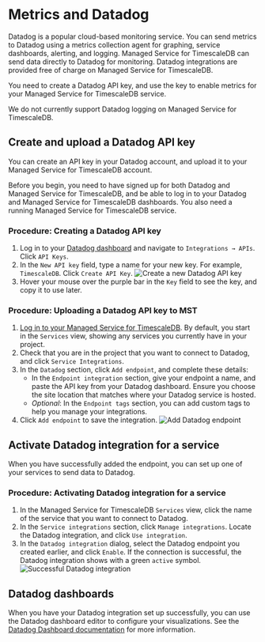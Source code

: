 # Metrics and Datadog
Datadog is a popular cloud-based monitoring service. You can send metrics to
Datadog using a metrics collection agent for graphing, service dashboards,
alerting, and logging. Managed Service for TimescaleDB can send data
directly to Datadog for monitoring. Datadog integrations are provided free of
charge on Managed Service for TimescaleDB.

You need to create a Datadog API key, and use the key to enable metrics for your
Managed Service for TimescaleDB service.

<highlight type="note">
We do not currently support Datadog logging on Managed Service for TimescaleDB.
</highlight>

## Create and upload a Datadog API key
You can create an API key in your Datadog account, and upload it to your Managed Service for TimescaleDB
account.

<highlight type="important">
Before you begin, you need to have signed up for both Datadog and Managed Service for TimescaleDB, and be able
to log in to your Datadog and Managed Service for TimescaleDB dashboards. You also need a running Managed Service for TimescaleDB
service.
</highlight>

### Procedure: Creating a Datadog API key
1.  Log in to your [Datadog dashboard][datadog-login] and navigate to
    `Integrations → APIs`. Click `API Keys`.
1.  In the `New API key` field, type a name for your new key. For example,
    `TimescaleDB`. Click `Create API Key`.
    <img class="main-content__illustration" src="https://s3.amazonaws.com/assets.timescale.com/docs/images/datadog-createapi.png" alt="Create a new Datadog API key"/>
1.  Hover your mouse over the purple bar in the `Key` field to see the key, and
    copy it to use later.

### Procedure: Uploading a Datadog API key to MST
1.  [Log in to your Managed Service for TimescaleDB][mst-login]. By default, you start in the
    `Services` view, showing any services you currently have in your project.
1.  Check that you are in the project that you want to connect to Datadog,
    and click `Service Integrations`.
1.  In the `Datadog` section, click `Add endpoint`, and complete these details:
    *   In the `Endpoint integration` section, give your endpoint a name, and
        paste the API key from your Datadog dashboard. Ensure you choose the
        site location that matches where your Datadog service is hosted.
    *   _Optional_: In the `Endpoint tags` section, you can add custom tags
        to help you manage your integrations.
1.  Click `Add endpoint` to save the integration.
    <img class="main-content__illustration" src="https://s3.amazonaws.com/assets.timescale.com/docs/images/add-datadog-integration.png" alt="Add Datadog endpoint"/>

## Activate Datadog integration for a service
When you have successfully added the endpoint, you can set up one of your services to send data to Datadog.

### Procedure: Activating Datadog integration for a service
1.  In the Managed Service for TimescaleDB `Services` view, click the name of the service that you want to
    connect to Datadog.
1.  In the `Service integrations` section, click `Manage integrations`. Locate
    the Datadog integration, and click `Use integration`.
1.  In the `Datadog integration` dialog, select the Datadog endpoint you created
    earlier, and click `Enable`. If the connection is successful, the Datadog
    integration shows with a green `active` symbol.  
    <img class="main-content__illustration" src="https://s3.amazonaws.com/assets.timescale.com/docs/images/active-datadog-integration.png" alt="Successful Datadog integration"/>

## Datadog dashboards
When you have your Datadog integration set up successfully, you can use the
Datadog dashboard editor to configure your visualizations. See the
[Datadog Dashboard documentation][datadog-dashboard-docs] for more information.


[datadog-login]: https://app.datadoghq.com/
[mst-login]: https://portal.timescale.cloud/login
[datadog-dashboard-docs]: https://docs.datadoghq.com/dashboards/
